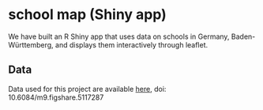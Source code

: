 # school map (Shiny app)
We have built an R Shiny app that uses data on schools in Germany, Baden-Württemberg, and displays them interactively through leaflet.
## Data
Data used for this project are available [here](http://doi.org/10.6084/m9.figshare.5117287), doi: 10.6084/m9.figshare.5117287
